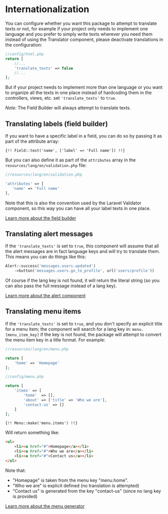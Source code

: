 # Internationalization

You can configure whether you want this package to attempt to translate texts or not, for example if your project only needs to implement one language and you prefer to simply write texts wherever you need them instead of using the Translator component, please deactivate translations in the configuration:

```php
//config/html.php
return [
    //...
    'translate_texts' => false
    //...
];
```

But if your project needs to implement more than one language or you want to organize all the texts in one place instead of hardcoding them in the controllers, views, etc. set `'translate_texts'` to `true`.

*Note:* The Field Builder will always attempt to translate texts.

## Translating labels (field builder)

If you want to have a specific label in a field, you can do so by passing it as part of the attribute array:
 
```blade
{!! Field::text('name', ['label' => 'Full name']) !!}
```
 
But you can also define it as part of the `attributes` array in the `resources/lang/en/validation.php` file:
 
 ```php
//resources/lang/en/validation.php

'attributes' => [
    'name' => 'Full name'
],
```

Note that this is also the convention used by the Laravel Validator component, so this way you can have all your label texts in one place.  

[Learn more about the field builder](field-builder.md)

## Translating alert messages

If the `'translate_texts'` is set to `true`, this component will assume that all the alert messages are in fact language keys and will try to translate them. This means you can do things like this:

```php
Alert::success('messages.users.updated')
    ->button('messages.users.go_to_profile', url('users/profile'))
```
Of course if the lang key is not found, it will return the literal string (so you can also pass the full message instead of a lang key).

[Learn more about the alert component](alert-messages.md)

## Translating menu items

If the `'translate_texts'` is set to `true`, and you don't specify an explicit title for a menu item; the component will search for a lang key in: `menu.[menu_item_key]` if the key is not found, the package will attempt to convert the menu item key in a title format. For example:

```php
//resources/lang/en/menu.php

return [
    'home' => 'Homepage'
];
```

```php
//config/menu.php

return [
    'items' => [
        'home'  => [],
        'about' => ['title' => 'Who we are'],
        'contact-us' => []
    ]
];
```

```blade
{!! Menu::make('menu.items') !!}
```

Will return something like:

```html
<ul>
    <li><a href="#">Homepage</a></li>
    <li><a href="#">Who we are</a></li>
    <li><a href="#">Contact us</a></li>
</ul>
```

Note that:
 
* "Homepage" is taken from the menu key "menu.home".
* "Who we are" is explicit defined (no translation is attempted)
* "Contact us" is generated from the key "contact-us" (since no lang key is provided)

[Learn more about the menu generator](menu-generator.md)